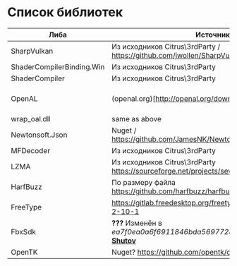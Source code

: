 # Cписок библиотек

| Либа                      | Источник                                                     | Версия                          |
| ------------------------- | ------------------------------------------------------------ | ------------------------------- |
| SharpVulkan               | Из исходников Citrus\3rdParty / https://github.com/jwollen/SharpVulkan                                | **???**                         |
| ShaderCompilerBinding.Win | Из исходников Citrus\3rdParty                                | **???**                         |
| ShaderCompiler            | Из исходников Citrus\3rdParty                                | **???**                         |
| OpenAL                    | (openal.org)[http://openal.org/downloads/]                   | (6.14.357.24)? по размеру файла |
| wrap_oal.dll              | same as above                                                | 2.2.0.5                         |
| Newtonsoft.Json           | Nuget / https://github.com/JamesNK/Newtonsoft.Json/tree/8.0.3 ? | 8.0.3                           |
| MFDecoder                 | Из исходников Citrus\3rdParty                                | 1.0.6621.19204                  |
| LZMA                      | Из исходников Citrus\3rdParty https://sourceforge.net/projects/sevenzip/                               | **???**                         |
| HarfBuzz                  | По размеру файла https://github.com/harfbuzz/harfbuzz/releases/tag/2.5.3 ? | (2.5.3)? по размеру файла       |
| FreeType                  | https://gitlab.freedesktop.org/freetype/freetype/-/tree/VER-2-10-1 | FreeType 2.10.1                 |
| FbxSdk                    | **???** Изменён в *ea7f0ea0a6f6911846bda569772879a1219019cb* **[Roman Shutov](https://gitlab.game-forest.com:8888/rshutov)** | **???**                         |
| OpenTK                    | Nuget? https://github.com/opentk/opentk/tree/1.1-2                                                      | 1.1.2                           |

